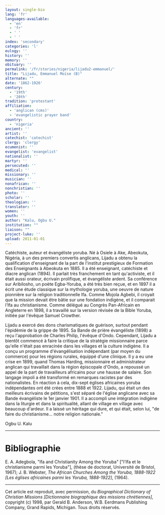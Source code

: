 ```yaml
---
layout: single-bio
lang: 'fr'
languages-available:
  - 'en'
  - 'fr'
  - ' '
  - ' '
index: 'secondary'
categories: 'l'
eulogy: ''
history: ''
memory: ''
obituary: ''
permalink: '/fr/stories/nigeria/lijadu2-emmanuel/'
title: "Lijadu, Emmanuel Moïse (B)"
alternate: ""
date: '1862-1926'
century:
  - '19th'
  - '20th'
tradition: 'protestant'
affiliation:
  - 'anglican (cms)'
  - 'evangelistic prayer band'
country:
  - 'nigeria'
ancient: ''
artist: ''
catechist: 'catechist'
clergy: 'clergy'
ecumenist: ''
evangelist: 'evangelist'
nationalist: ''
martyr: ''
persecuted: ''
medical: ''
missionary: ''
musician: ''
nonafrican: ''
nonchristian: ''
photo: ''
scholar: ''
theologian: ''
translator: ''
women: ''
youth: ''
author: "Kalu, Ogbu U."
institution: ""
liaison: ""
project-luke: ''
upload: 2011-01-01
---
```




Catéchiste, auteur et évangéliste yoruba. Né à Osiele à Ake, Abeokuta, Nigéria, à un des premiers convertis anglicans, Lijadu a obtenu la qualification d'enseignant de la part de l'institut prestigieux de Formation des Enseignants à Abeokuta en 1885. Il a été enseignant, catéchiste et diacre anglican (1894). Il parlait très franchement en tant qu'activiste, et il était aussi orateur, écrivain prolifique, et évangéliste ardent. Sa conférence sur Aribilosho, un poète Egba-Yoruba, a été très bien reçue, et en 1897 il a écrit une étude classique sur la mythologie yoruba, une oeuvre de nature pionnière sur la religion traditionnelle Ifa. Comme Mojola Agbebi, il croyait que la mission devait être bâtie sur une fondation indigène, et il comparait l'Ifa au christianisme. Comme délégué au Congrès Pan-Africain en Angleterre en 1898, il a travaillé sur la version révisée de la Bible Yoruba, initiée par l'évêque Samuel Crowther.

Lijadu a exercé des dons charismatiques de guérison, surtout pendant l'épidémie de la grippe de 1895. Sa Bande de prière évangéliste (1898) a reçu l'approbation de Charles Philip, l'évêque d'Ondo. Cependant, Lijadu a bientôt commencé à faire la critique de la stratégie missionnaire parce qu'elle n'était pas enracinée dans les villages et la culture indigène. Il a conçu un programme d'évangélisation indépendant (par moyen du commerce) pour les régions rurales, équippé d'une clinique. Il y a eu une crise en 1899, quand Thomas Harding, missionnaire et administrateur anglican qui travaillait dans la région épiscopale d'Ondo, a repoussé un appel de la part de travailleurs africains pour une hausse de salaire. Son langage impoli a été transformé en remarques racistes par des nationalistes. En réaction à cela, dix-sept églises africaines yoruba indépendantes ont été crées entre 1888 et 1922. Lijadu, qui était un des meilleurs écrivains de pétitions, s'est séparé de l'église anglicane avec sa Bande évangéliste le 1er janvier 1901. Il a accompli une intégration indigène dans la liturgie et dans la spiritualité, allant de village en village avec beaucoup d'ardeur. Il a laissé un héritage qui dure, et qui était, selon lui, "de faire du christianisme... notre religion nationale."

Ogbu U. Kalu

---

# Bibliographie

E. A. Adegbola, "Ifa and Christianity Among the Yoruba" ["l'Ifa et le christianisme parmi les Yoruba"], (thèse de doctorat, Université de Bristol, 1967); J. B. Webster, *The African Churches Among the Yoruba, 1888-1922 [Les églises africaines parmi les Yoruba, 1888-1922]*, (1964).

---

Cet article est reproduit, avec permission, du *Biographical Dictionary of Christian Missions [Dictionnaire biographique des missions chrétiennes]*, copyright (c) 1998, par Gerald B. Anderson, W.B. Eerdmans Publishing Company, Grand Rapids, Michigan. Tous droits réservés.
